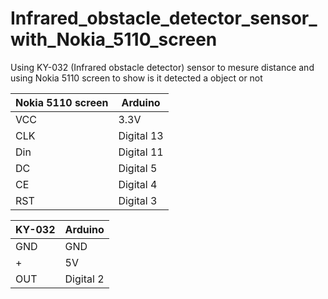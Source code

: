 # Infrared_obstacle_detector_sensor_with_Nokia_5110_screen
Using KY-032 (Infrared obstacle detector) sensor to mesure distance and using Nokia 5110 screen to show is it detected a object or not




| Nokia 5110 screen  | Arduino |
| ------------- | ------------- |
| VCC  | 3.3V  |
| CLK  | Digital 13  |
| Din | Digital 11 |
| DC  | Digital 5  |
| CE  | Digital 4  |
| RST  | Digital 3 |





| KY-032  | Arduino |
| ------------- | ------------- |
| GND  | GND |
| +  | 5V  |
| OUT  | Digital 2 |

